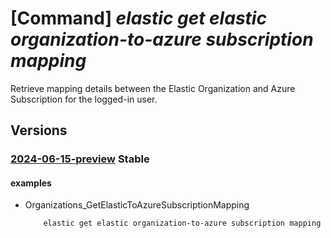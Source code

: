 # [Command] _elastic get elastic organization-to-azure subscription mapping_

Retrieve mapping details between the Elastic Organization and Azure Subscription for the logged-in user.

## Versions

### [2024-06-15-preview](/Resources/mgmt-plane/L3N1YnNjcmlwdGlvbnMve30vcHJvdmlkZXJzL21pY3Jvc29mdC5lbGFzdGljL2dldGVsYXN0aWNvcmdhbml6YXRpb250b2F6dXJlc3Vic2NyaXB0aW9ubWFwcGluZw==/2024-06-15-preview.xml) **Stable**

<!-- mgmt-plane /subscriptions/{}/providers/microsoft.elastic/getelasticorganizationtoazuresubscriptionmapping 2024-06-15-preview -->

#### examples

- Organizations_GetElasticToAzureSubscriptionMapping
    ```bash
        elastic get elastic organization-to-azure subscription mapping
    ```
